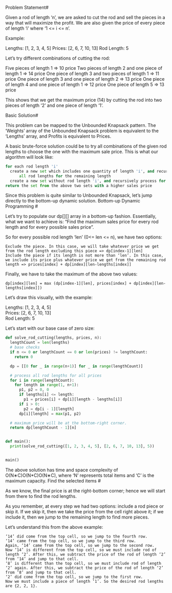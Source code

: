 Problem Statement#

Given a rod of length ‘n’, we are asked to cut the rod and sell the pieces in a way that will maximize the profit. We are also given the price of every piece of length ‘i’ where ‘1 <= i <= n’.

Example:

Lengths: [1, 2, 3, 4, 5]
Prices: [2, 6, 7, 10, 13]
Rod Length: 5

Let’s try different combinations of cutting the rod:

Five pieces of length 1 => 10 price
Two pieces of length 2 and one piece of length 1 => 14 price
One piece of length 3 and two pieces of length 1 => 11 price
One piece of length 3 and one piece of length 2 => 13 price
One piece of length 4 and one piece of length 1 => 12 price
One piece of length 5 => 13 price

This shows that we get the maximum price (14) by cutting the rod into two pieces of length ‘2’ and one piece of length ‘1’.

Basic Solution#

This problem can be mapped to the Unbounded Knapsack pattern. The ‘Weights’ array of the Unbounded Knapsack problem is equivalent to the ‘Lengths’ array, and Profits is equivalent to Prices.

A basic brute-force solution could be to try all combinations of the given rod lengths to choose the one with the maximum sale price. This is what our algorithm will look like:

```py
for each rod length 'i'
  create a new set which includes one quantity of length 'i', and recursively process
      all rod lengths for the remaining length
  create a new set without rod length 'i', and recursively process for remaining rod lengths
return the set from the above two sets with a higher sales price
```

Since this problem is quite similar to Unbounded Knapsack, let’s jump directly to the bottom-up dynamic solution.
Bottom-up Dynamic Programming #

Let’s try to populate our dp[][] array in a bottom-up fashion. Essentially, what we want to achieve is: “Find the maximum sales price for every rod length and for every possible sales price”.

So for every possible rod length ‘len’ (0<= len <= n), we have two options:

    Exclude the piece. In this case, we will take whatever price we get from the rod length excluding this piece => dp[index-1][len]
    Include the piece if its length is not more than ‘len’. In this case, we include its price plus whatever price we get from the remaining rod length => prices[index] + dp[index][len-lengths[index]]

Finally, we have to take the maximum of the above two values:

    dp[index][len] = max (dp[index-1][len], prices[index] + dp[index][len-lengths[index]])

Let’s draw this visually, with the example:

Lengths: [1, 2, 3, 4, 5]  
Prices: [2, 6, 7, 10, 13]  
Rod Length: 5

Let’s start with our base case of zero size:

```py
def solve_rod_cutting(lengths, prices, n):
  lengthCount = len(lengths)
  # base checks
  if n <= 0 or lengthCount == 0 or len(prices) != lengthCount:
    return 0

  dp = [[0 for _ in range(n+1)] for _ in range(lengthCount)]

  # process all rod lengths for all prices
  for i in range(lengthCount):
    for length in range(1, n+1):
      p1, p2 = 0, 0
      if lengths[i] <= length:
        p1 = prices[i] + dp[i][length - lengths[i]]
      if i > 0:
        p2 = dp[i - 1][length]
      dp[i][length] = max(p1, p2)

  # maximum price will be at the bottom-right corner.
  return dp[lengthCount - 1][n]


def main():
  print(solve_rod_cutting([1, 2, 3, 4, 5], [2, 6, 7, 10, 13], 5))


main()
```

The above solution has time and space complexity of O(N∗C)O(N\*C)O(N∗C), where ‘N’ represents total items and ‘C’ is the maximum capacity.
Find the selected items #

As we know, the final price is at the right-bottom corner; hence we will start from there to find the rod lengths.

As you remember, at every step we had two options: include a rod piece or skip it. If we skip it, then we take the price from the cell right above it; if we include it, then we jump to the remaining length to find more pieces.

Let’s understand this from the above example:

    ‘14’ did come from the top cell, so we jump to the fourth row.
    ‘14’ came from the top cell, so we jump to the third row.
    Again, ‘14’ came from the top cell, so we jump to the second row.
    Now ‘14’ is different from the top cell, so we must include rod of length ‘2’. After this, we subtract the price of the rod of length ‘2’ from ‘14’ and jump to that cell.
    ‘8’ is different than the top cell, so we must include rod of length ‘2’ again. After this, we subtract the price of the rod of length ‘2’ from ‘8’ and jump to that cell.
    ‘2’ did come from the top cell, so we jump to the first row.
    Now we must include a piece of length ‘1’. So the desired rod lengths are {2, 2, 1}.
